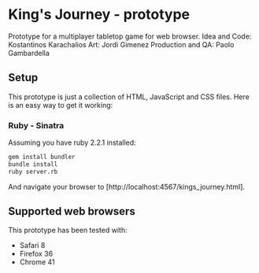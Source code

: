# King's Journey - prototype

Prototype for a multiplayer tabletop game for web browser.
Idea and Code: Kostantinos Karachalios
Art: Jordi Gimenez
Production and QA: Paolo Gambardella

## Setup

This prototype is just a collection of HTML, JavaScript and CSS files.
Here is an easy way to get it working:

### Ruby - Sinatra

Assuming you have ruby 2.2.1 installed:

```sh
gem install bundler
bundle install
ruby server.rb
```

And navigate your browser to [http://localhost:4567/kings_journey.html].

## Supported web browsers

This prototype has been tested with:

* Safari 8
* Firefox 36
* Chrome 41
